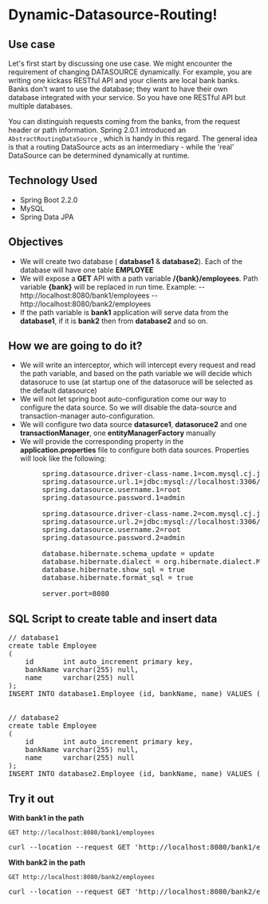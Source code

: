 # Dynamic-Datasource-Routing!

## Use case
Let's first start by discussing one use case. We might encounter the requirement of changing DATASOURCE dynamically. For example, you are writing one kickass RESTful API and your clients are local bank banks. Banks don't want to use the database; they want to have their own database integrated with your service. So you have one RESTful API but multiple databases.

You can distinguish requests coming from the banks, from the request header or path information.
Spring 2.0.1 introduced an `AbstractRoutingDataSource` , which is handy in this regard. The general idea is that a routing DataSource acts as an intermediary - while the 'real' DataSource can be determined dynamically at runtime.

## Technology Used
- Spring Boot 2.2.0
- MySQL
- Spring Data JPA

## Objectives
 - We will create two database ( **database1** & **database2**). Each of the database will have one table **EMPLOYEE**
 - We will expose a **GET** API with a path variable  **/{bank}/employees**. Path variable **{bank}** will be replaced in run time. Example: 
  -- http://localhost:8080/bank1/employees --  http://localhost:8080/bank2/employees
 - If the path variable is **bank1** application will serve data from the **database1**, if it is  **bank2** then from **database2** and so on.

## How we are going to do it?
- We will write an interceptor, which will intercept every request and read the path variable, and based on the path variable we will decide which datasoruce to use (at startup one of the datasoruce will be selected as the default datasource)
- We will not let spring boot auto-configuration come our way to configure the data source. So we will disable the data-source and transaction-manager auto-configuration.
- We will configure two data source **datasurce1**, **datasoruce2** and one **transactionManager**,  one **entityManagerFactory** manually
- We will provide the corresponding property in the **application.properties** file to configure both data sources. Properties will look like the following:
<pre>
		spring.datasource.driver-class-name.1=com.mysql.cj.jdbc.Driver  
		spring.datasource.url.1=jdbc:mysql://localhost:3306/database1  
		spring.datasource.username.1=root  
		spring.datasource.password.1=admin  
				  
		spring.datasource.driver-class-name.2=com.mysql.cj.jdbc.Driver  
		spring.datasource.url.2=jdbc:mysql://localhost:3306/database2  
		spring.datasource.username.2=root  
		spring.datasource.password.2=admin  
				 
		database.hibernate.schema_update = update  
		database.hibernate.dialect = org.hibernate.dialect.MySQL5Dialect  
		database.hibernate.show_sql = true  
		database.hibernate.format_sql = true 
				 
		server.port=8080
</pre>

## SQL Script to create table and insert data 
<pre>
// database1
create table Employee
(
    id       int auto_increment primary key,
    bankName varchar(255) null,
    name     varchar(255) null
);
INSERT INTO database1.Employee (id, bankName, name) VALUES (1, 'Bank 1', 'ABC Bank');


// database2
create table Employee
(
    id       int auto_increment primary key,
    bankName varchar(255) null,
    name     varchar(255) null
);
INSERT INTO database2.Employee (id, bankName, name) VALUES (1, 'Bank 2', 'XYZ Bank');
</pre>

## Try it out 
**With bank1 in the path**

`GET http://localhost:8080/bank1/employees`
<pre>
curl --location --request GET 'http://localhost:8080/bank1/employees'
</pre>

**With bank2 in the path** 

`GET http://localhost:8080/bank2/employees`
<pre>
curl --location --request GET 'http://localhost:8080/bank2/employees'
</pre>